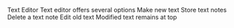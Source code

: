 Text Editor
Text editor offers several options
Make new text
Store text notes
Delete a text note
Edit old text
Modified text remains at top